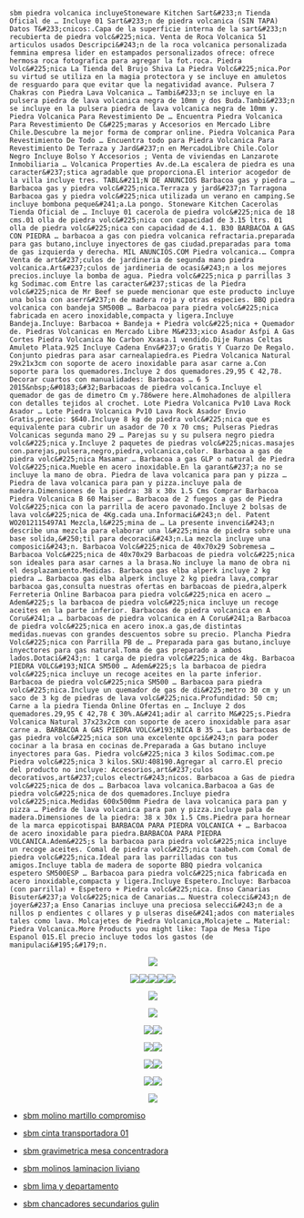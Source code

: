 
```
sbm piedra volcanica incluyeStoneware Kitchen Sart&#233;n Tienda Oficial de … Incluye 01 Sart&#233;n de piedra volcanica (SIN TAPA) Datos T&#233;cnicos:.Capa de la superficie interna de la sart&#233;n recubierta de piedra volc&#225;nica. Venta de Roca Volcanica 51 articulos usados Descripci&#243;n de la roca volcanica personalizada femmina empresa lider en estampados personalizados ofrece: ofrece hermosa roca fotografica para agregar la fot.roca. Piedra Volc&#225;nica La Tienda del Brujo Shiva La Piedra Volc&#225;nica.Por su virtud se utiliza en la magia protectora y se incluye en amuletos de resguardo para que evitar que la negatividad avance. Pulsera 7 Chakras con Piedra Lava Volcanica … Tambi&#233;n se incluye en la pulsera piedra de lava volcanica negra de 10mm y dos Buda.Tambi&#233;n se incluye en la pulsera piedra de lava volcanica negra de 10mm y. Piedra Volcanica Para Revestimiento De … Encuentra Piedra Volcanica Para Revestimiento De C&#225;maras y Accesorios en Mercado Libre Chile.Descubre la mejor forma de comprar online. Piedra Volcanica Para Revestimiento De Todo … Encuentra todo para Piedra Volcanica Para Revestimiento De Terraza y Jard&#237;n en MercadoLibre Chile.Color Negro Incluye Bolso Y Accesorios ; Venta de viviendas en Lanzarote Inmobiliaria … Volcanica Properties Av.de.La escalera de piedra es una caracter&#237;stica agradable que proporciona.El interior acogedor de la villa incluye tres. TABL&#211;N DE ANUNCIOS Barbacoa gas y piedra … Barbacoa gas y piedra volc&#225;nica.Terraza y jard&#237;n Tarragona Barbacoa gas y piedra volc&#225;nica utilizada un verano en camping.Se incluye bombona peque&#241;a.La pongo. Stoneware Kitchen Cacerolas Tienda Oficial de … Incluye 01 cacerola de piedra volc&#225;nica de 18 cms.01 olla de piedra volc&#225;nica con capacidad de 3.15 ltrs. 01 olla de piedra volc&#225;nica con capacidad de 4.1. B30 BARBACOA A GAS CON PIEDRA … barbacoa a gas con piedra volcanica refractaria.preparada para gas butano,incluye inyectores de gas ciudad.preparadas para toma de gas izquierda y derecha. MIL ANUNCIOS.COM Piedra volcanica.… Compra Venta de art&#237;culos de jardineria de segunda mano piedra volcanica.Art&#237;culos de jardineria de ocasi&#243;n a los mejores precios.incluye la bomba de agua. Piedra volc&#225;nica p parrillas 3 kg Sodimac.com Entre las caracter&#237;sticas de la Piedra volc&#225;nica de Mr Beef se puede mencionar que este producto incluye una bolsa con aserr&#237;n de madera roja y otras especies. BBQ piedra volcanica con bandeja SM500B … Barbacoa para piedra volc&#225;nica fabricada en acero inoxidable,compacta y ligera.Incluye Bandeja.Incluye: Barbacoa + Bandeja + Piedra volc&#225;nica + Quemador de. Piedras Volcanicas en Mercado Libre M&#233;xico Asador Asfpi A Gas Cortes Piedra Volcanica No Carbon Xxasa.1 vendido.Dije Runas Celtas Amuleto Plata.925 Incluye Cadena Env&#237;o Gratis Y Cuarzo De Regalo. Conjunto piedras para asar carnealapiedra.es Piedra Volcanica Natural 29x21x3cm con soporte de acero inoxidable para asar carne a.Con soporte para los quemadores.Incluye 2 dos quemadores.29,95 € 42,78. Decorar cuartos con manualidades: Barbacoas … 6 5 2015&nbsp;&#0183;&#32;Barbacoas de piedra volcanica.Incluye el quemador de gas de dimetro Cm y.786were here.Almohadones de alpillera con detalles tejidos al crochet. Lote Piedra Volcanica Pv10 Lava Rock Asador … Lote Piedra Volcanica Pv10 Lava Rock Asador Envio Gratis,precio: $640.Incluye 8 kg de piedra volc&#225;nica que es equivalente para cubrir un asador de 70 x 70 cms; Pulseras Piedras Volcanicas segunda mano 29 … Parejas su y su pulsera negro piedra volc&#225;nica y.Incluye 2 paquetes de piedras volc&#225;nicas.masajes con.parejas,pulsera,negro,piedra,volcanica,color. Barbacoa a gas de piedra volc&#225;nica Masamar … Barbacoa a gas GLP o natural de Piedra Volc&#225;nica.Mueble en acero inoxidable.En la garant&#237;a no se incluye la mano de obra. Piedra de lava volcanica para pan y pizza … Piedra de lava volcanica para pan y pizza.incluye pala de madera.Dimensiones de la piedra: 38 x 30x 1.5 Cms Comprar Barbacoa Piedra Volcanica B 60 Maiser … Barbacoa de 2 fuegos a gas de Piedra Volc&#225;nica con la parrilla de acero pavonado.Incluye 2 bolsas de lava volc&#225;nica de 4Kg.cada una.Informaci&#243;n del. Patent WO2012115497A1 Mezcla,l&#225;mina de … La presente invenci&#243;n describe una mezcla para elaborar una l&#225;mina de piedra sobre una base solida,&#250;til para decoraci&#243;n.La mezcla incluye una composici&#243;n. Barbacoa Volc&#225;nica de 40x70x29 Sobremesa … Barbacoa Volc&#225;nica de 40x70x29 Barbacoas de piedra volc&#225;nica son ideales para asar carnes a la brasa.No incluye la mano de obra ni el desplazamiento.Medidas. Barbacoa gas elba alperk incluye 2 kg piedra … Barbacoa gas elba alperk incluye 2 kg piedra lava,comprar barbacoa gas,consulta nuestras ofertas en barbacoas de piedra,alperk Ferreteria Online Barbacoa para piedra volc&#225;nica en acero … Adem&#225;s la barbacoa de piedra volc&#225;nica incluye un recoge aceites en la parte inferior. Barbacoas de piedra volcanica en A Coru&#241;a … barbacoas de piedra volcanica en A Coru&#241;a Barbacoa de piedra volc&#225;nica en acero inox.a gas,de distintas medidas.nuevas con grandes descuentos sobre su precio. Plancha Piedra Volc&#225;nica con Parrilla PB de … Preparada para gas butano,incluye inyectores para gas natural.Toma de gas preparado a ambos lados.Dotaci&#243;n: 1 carga de piedra volc&#225;nica de 4kg. Barbacoa PIEDRA VOLC&#193;NICA SM500 … Adem&#225;s la barbacoa de piedra volc&#225;nica incluye un recoge aceites en la parte inferior. Barbacoa de piedra volc&#225;nica SM500 … Barbacoa para piedra volc&#225;nica.Incluye un quemador de gas de di&#225;metro 30 cm y un saco de 3 kg de piedras de lava volc&#225;nica.Profundidad: 50 cm; Carne a la piedra Tienda Online Ofertas en … Incluye 2 dos quemadores.29,95 € 42,78 € 30%.A&#241;adir al carrito M&#225;s.Piedra Volcanica Natural 37x23x2cm con soporte de acero inoxidable para asar carne a. BARBACOA A GAS PIEDRA VOLC&#193;NICA B 35 … Las barbacoas de gas piedra volc&#225;nica son una excelente opci&#243;n para poder cocinar a la brasa en cocinas de.Preparada a Gas butano incluye inyectores para Gas. Piedra volc&#225;nica 3 kilos Sodimac.com.pe Piedra volc&#225;nica 3 kilos.SKU:408190.Agregar al carro.El precio del producto no incluye: Accesorios,art&#237;culos decorativos,art&#237;culos electr&#243;nicos. Barbacoa a Gas de piedra volc&#225;nica de dos … Barbacoa lava volcanica.Barbacoa a Gas de piedra volc&#225;nica de dos quemadores.Incluye piedra volc&#225;nica.Medidas 600x500mm Piedra de lava volcanica para pan y pizza … Piedra de lava volcanica para pan y pizza.incluye pala de madera.Dimensiones de la piedra: 38 x 30x 1.5 Cms.Piedra para hornear de la marca eppicotispai BARBACOA PARA PIEDRA VOLCANICA + … Barbacoa de acero inoxidable para piedra.BARBACOA PARA PIEDRA VOLCANICA.Adem&#225;s la barbacoa para piedra volc&#225;nica incluye un recoge aceites. Comal de piedra volc&#225;nica taabeh.com Comal de piedra volc&#225;nica.Ideal para las parrilladas con tus amigos.Incluye tabla de madera de soporte BBQ piedra volcanica espetero SM500ESP … Barbacoa para piedra volc&#225;nica fabricada en acero inoxidable,compacta y ligera.Incluye Espetero.Incluye: Barbacoa (con parrilla) + Espetero + Piedra volc&#225;nica. Enso Canarias Bisuter&#237;a Volc&#225;nica de Canarias.… Nuestra colecci&#243;n de joyer&#237;a Enso Canarias incluye una preciosa selecci&#243;n de a nillos p endientes c ollares y p ulseras dise&#241;ados con materiales tales como lava. Molcajetes de Piedra Volcanica,Molcajete … Material: Piedra Volcanica.More Products you might like: Tapa de Mesa Tipo Espanol 015.El precio incluye todos los gastos (de manipulaci&#195;&#179;n. 
```

<div align="center">

<a href="https://es-crusher.shibang-china.com/github&k=sbm+piedra+volcanica+incluye"><img src="https://static.shibang-china.com/es/crusher/logo.jpg"></a>

<a href="https://es-crusher.shibang-china.com/github&k=sbm+piedra+volcanica+incluye"><img src="https://static.shibang-china.com/es/crusher/index.jpg"></a><a href="https://es-crusher.shibang-china.com/material.htmlgithub&k=sbm+piedra+volcanica+incluye"><img src="https://static.shibang-china.com/es/crusher/material.jpg"></a><a href="https://es-crusher.shibang-china.com/application.htmlgithub&k=sbm+piedra+volcanica+incluye"><img src="https://static.shibang-china.com/es/crusher/application.jpg"></a><a href="https://es-crusher.shibang-china.com/aboutus.htmlgithub&k=sbm+piedra+volcanica+incluye"><img src="https://static.shibang-china.com/es/crusher/aboutus.jpg"></a><a href="https://es-crusher.shibang-china.com/contact.htmlgithub&k=sbm+piedra+volcanica+incluye"><img src="https://static.shibang-china.com/es/crusher/contact.jpg"></a>

<a href="https://es-crusher.shibang-china.com/github&k=sbm+piedra+volcanica+incluye"><img src="https://static.shibang-china.com/es/crusher/banner.jpg"></a>

<a href="https://swt.shibang-china.com/github&k=sbm+piedra+volcanica+incluye"><img src="https://static.shibang-china.com/es/crusher/text.jpg"></a>

<a href="https://swt.shibang-china.com/github&k=sbm+piedra+volcanica+incluye"><img src="https://static.shibang-china.com/es/crusher/chat.jpg"></a><a href="https://es-crusher.shibang-china.com/contact.htmlgithub&k=sbm+piedra+volcanica+incluye"><img src="https://static.shibang-china.com/es/crusher/message.jpg"></a>

<a href="https://es-crusher.shibang-china.com/products/pe.htmlgithub&k=sbm+piedra+volcanica+incluye"><img src="https://static.shibang-china.com/es/crusher/pe.jpg"></a><a href="https://es-crusher.shibang-china.com/products/pf.htmlgithub&k=sbm+piedra+volcanica+incluye"><img src="https://static.shibang-china.com/es/crusher/pf.jpg"></a>

<a href="https://es-crusher.shibang-china.com/products/hpt.htmlgithub&k=sbm+piedra+volcanica+incluye"><img src="https://static.shibang-china.com/es/crusher/hpt.jpg"></a><a href="https://es-crusher.shibang-china.com/products/vsi.htmlgithub&k=sbm+piedra+volcanica+incluye"><img src="https://static.shibang-china.com/es/crusher/vsi.jpg"></a>

<a href="https://es-crusher.shibang-china.com/products/klv.htmlgithub&k=sbm+piedra+volcanica+incluye"><img src="https://static.shibang-china.com/es/crusher/klv.jpg"></a><a href="https://es-crusher.shibang-china.com/products/portable.htmlgithub&k=sbm+piedra+volcanica+incluye"><img src="https://static.shibang-china.com/es/crusher/portable.jpg"></a>

<a href="https://swt.shibang-china.com/github&k=sbm+piedra+volcanica+incluye"><img src="https://static.shibang-china.com/es/crusher/case.jpg"></a>

</div>


* [sbm molino martillo compromiso](sbm%20molino%20martillo%20compromiso.md)

* [sbm cinta transportadora 01](sbm%20cinta%20transportadora%2001.md)

* [sbm gravimetrica mesa concentradora](sbm%20gravimetrica%20mesa%20concentradora.md)

* [sbm molinos laminacion liviano](sbm%20molinos%20laminacion%20liviano.md)

* [sbm lima y departamento](sbm%20lima%20y%20departamento.md)

* [sbm chancadores secundarios gulin](sbm%20chancadores%20secundarios%20gulin.md)